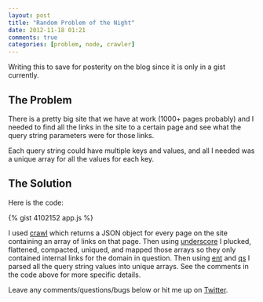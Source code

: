 ```yaml
---
layout: post
title: "Random Problem of the Night"
date: 2012-11-18 01:21
comments: true
categories: [problem, node, crawler]
---
```


Writing this to save for posterity on the blog since it is only in a gist currently.

## The Problem

There is a pretty big site that we have at work (1000+ pages probably) and I needed to find all the links in the site to a certain page and see what the query string parameters were for those links.

Each query string could have multiple keys and values, and all I needed was a unique array for all the values for each key.

<!-- more -->

## The Solution

Here is the code:

{% gist 4102152 app.js %}

I used [crawl](https://github.com/mmoulton/crawl) which returns a JSON object for every page on the site containing an array of links on that page. Then using [underscore](http://underscorejs.org/) I plucked, flattened, compacted, uniqued, and mapped those arrays so they only contained internal links for the domain in question. Then using [ent](https://github.com/substack/node-ent) and [qs](https://github.com/visionmedia/node-querystring) I parsed all the query string values into unique arrays. See the comments in the code above for more specific details.

Leave any comments/questions/bugs below or hit me up on [Twitter](http://twitter.com/lukekarrys).
